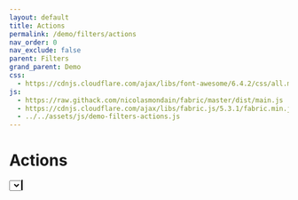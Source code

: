 ```yaml
---
layout: default
title: Actions
permalink: /demo/filters/actions
nav_order: 0
nav_exclude: false
parent: Filters
grand_parent: Demo
css:
  - https://cdnjs.cloudflare.com/ajax/libs/font-awesome/6.4.2/css/all.min.css
js:
  - https://raw.githack.com/nicolasmondain/fabric/master/dist/main.js
  - https://cdnjs.cloudflare.com/ajax/libs/fabric.js/5.3.1/fabric.min.js
  - ../../assets/js/demo-filters-actions.js
---
```


<h1>Actions</h1>
<select></select>
<canvas width="500px;" height="1000px;" style="border:solid 1px black;"></canvas>
<pre class="code-example" width="500px;" style="font-size:9px;"></pre>

